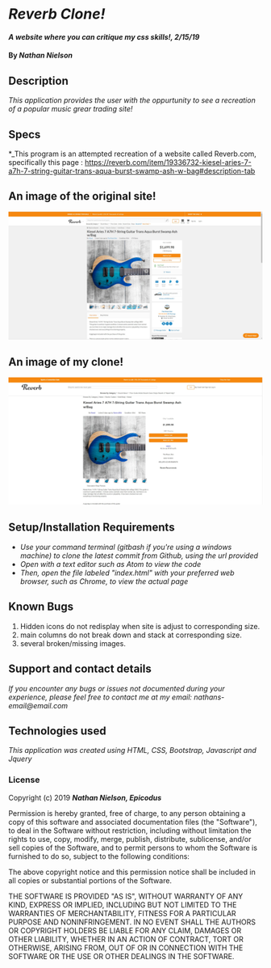 # _Reverb Clone!_

#### _A website where you can critique my css skills!, 2/15/19_

#### By _**Nathan Nielson**_

## Description

_This application provides the user with the oppurtunity to see a recreation of a popular music grear trading site!_ 

## Specs

*_This program is an attempted recreation of a website called Reverb.com, specifically this page : https://reverb.com/item/19336732-kiesel-aries-7-a7h-7-string-guitar-trans-aqua-burst-swamp-ash-w-bag#description-tab

## An image of the original site!
![image of original site](img/readme-site-image.jpg)   

## An image of my clone!
![image of my clone](img/readme-clone-image.jpg)
 

## Setup/Installation Requirements

* _Use your command terminal (gitbash if you're using a windows machine) to clone the latest commit from Github, using the url provided_
* _Open with a text editor such as Atom to view the code_
* _Then, open the file labeled "index.html" with your preferred web browser, such as Chrome, to view the actual page_

## Known Bugs

1. Hidden icons do not redisplay when site is adjust to corresponding size.
2. main columns do not break down and stack at corresponding size.
3. several broken/missing images.

## Support and contact details
_If you encounter any bugs or issues not documented during your experience, please feel free to contact me at my email: nathans-email@email.com_

## Technologies used

_This application was created using HTML, CSS, Bootstrap, Javascript and Jquery_

### License

Copyright (c) 2019 **_Nathan Nielson, Epicodus_**

Permission is hereby granted, free of charge, to any person obtaining a copy
of this software and associated documentation files (the "Software"), to deal
in the Software without restriction, including without limitation the rights
to use, copy, modify, merge, publish, distribute, sublicense, and/or sell
copies of the Software, and to permit persons to whom the Software is
furnished to do so, subject to the following conditions:

The above copyright notice and this permission notice shall be included in all
copies or substantial portions of the Software.

THE SOFTWARE IS PROVIDED "AS IS", WITHOUT WARRANTY OF ANY KIND, EXPRESS OR
IMPLIED, INCLUDING BUT NOT LIMITED TO THE WARRANTIES OF MERCHANTABILITY,
FITNESS FOR A PARTICULAR PURPOSE AND NONINFRINGEMENT. IN NO EVENT SHALL THE
AUTHORS OR COPYRIGHT HOLDERS BE LIABLE FOR ANY CLAIM, DAMAGES OR OTHER
LIABILITY, WHETHER IN AN ACTION OF CONTRACT, TORT OR OTHERWISE, ARISING FROM,
OUT OF OR IN CONNECTION WITH THE SOFTWARE OR THE USE OR OTHER DEALINGS IN THE
SOFTWARE.
